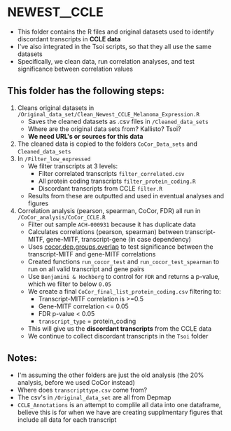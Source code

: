 # NEWEST__CCLE

* This folder contains the R files and original datasets used to identify discordant transcripts in **CCLE data**
* I've also integrated in the Tsoi scripts, so that they all use the same datasets
* Specifically, we clean data, run correlation analyses, and test significance between correlation values

## This folder has the following steps:

1. Cleans original datasets in `/Original_data_set/Clean_Newest_CCLE_Melanoma_Expression.R`
   * Saves the cleaned datasets as .csv files in `/Cleaned_data_sets`
   * Where are the original data sets from? Kallisto? Tsoi?
   * **We need URL's or sources for this data**
2. The cleaned data is copied to the folders `CoCor_Data_sets` and `Cleaned_data_sets`
3. In `/Filter_low_expressed`
   * We filter transcripts at 3 levels:
     * Filter correlated transcripts `filter_correlated.csv`
     * All protein coding transcripts `filter_protein_coding.R`
     * Discordant transcripts from CCLE `filter.R`
   * Results from these are outputted and used in eventual analyses and figures
4. Correlation analysis (pearson, spearman, CoCor, FDR) all run in `/CoCor_analysis/CoCor_CCLE.R`
   * Filter out sample `ACH-000931` because it has duplicate data
   * Calculates correlations (pearson, spearman) between transcript-MITF, gene-MITF, transcript-gene (in case dependency)
   * Uses [cocor.dep.groups.overlap](https://cran.r-project.org/web/packages/cocor/cocor.pdf) to test significance between the transcript-MITF and gene-MITF correlations
   * Created functions `run_cocor_test` and `run_cocor_test_spearman` to run on all valid transcript and gene pairs
   * Use `Benjamini & Hochberg` to control for `FDR` and returns a p-value, which we filter to below `0.05`
   * We create a final `CoCor_final_list_protein_coding.csv` filtering to:
     * Transcript-MITF correlation is >=0.5
     * Gene-MITF correlation <= 0.05
     * FDR p-value < 0.05
     * `transcript_type` = protein_coding
   * This will give us the **discordant transcripts** from the CCLE data
   * We continue to collect discordant transcripts in the `Tsoi` folder


## Notes:
* I'm assuming the other folders are just the old analysis (the 20% analysis, before we used CoCor instead)
* Where does `transcripttype.csv` come from?
* The csv's in `/Original_data_set` are all from Depmap
* `CCLE_Annotations` is an attempt to complile all data into one dataframe, believe this is for when we have are creating supplmentary figures that include all data for each transcript
